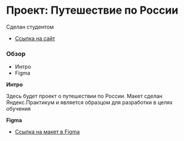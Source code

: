 # Проект: Путешествие по России
Сделан студентом
* [Ссылка на сайт](https://knopkotik.github.io/Journey-front/)
### Обзор
* Интро
* Figma

**Интро**

Здесь будет проект о путешествии по России.
Макет сделан Яндекс.Практикум и является образцом для разработки в целях обучения 

**Figma**

* [Ссылка на макет в Figma](https://www.figma.com/file/5S2WSbEFL6awjVWJ0NWL8Q/Sprint-3_-Russia-_-desktop-mobile?node-id=28503%3A0)


